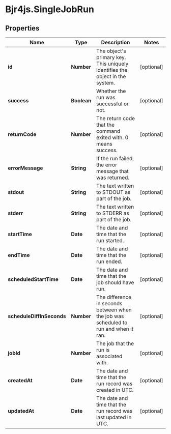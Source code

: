 # Bjr4js.SingleJobRun

## Properties

Name | Type | Description | Notes
------------ | ------------- | ------------- | -------------
**id** | **Number** | The object&#39;s primary key. This uniquely identifies the object in the system. | [optional] 
**success** | **Boolean** | Whether the run was successful or not. | [optional] 
**returnCode** | **Number** | The return code that the command exited with. 0 means success. | [optional] 
**errorMessage** | **String** | If the run failed, the error message that was returned. | [optional] 
**stdout** | **String** | The text written to STDOUT as part of the job. | [optional] 
**stderr** | **String** | The text written to STDERR as part of the job. | [optional] 
**startTime** | **Date** | The date and time that the run started. | [optional] 
**endTime** | **Date** | The date and time that the run ended. | [optional] 
**scheduledStartTime** | **Date** | The date and time that the job should have run. | [optional] 
**scheduleDiffInSeconds** | **Number** | The difference in seconds between when the job was scheduled to run and when it ran. | [optional] 
**jobId** | **Number** | The job that the run is associated with. | [optional] 
**createdAt** | **Date** | The date and time that the run record was created in UTC. | [optional] 
**updatedAt** | **Date** | The date and time that the run record was last updated in UTC. | [optional] 


